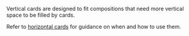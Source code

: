 Vertical cards are designed to fit compositions that need more vertical space to be filled by cards.

Refer to [horizontal cards](/components/detail/horizontal-cards) for guidance on when and how to use them.
